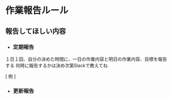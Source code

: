 # 作業報告ルール

## 報告してほしい内容

* ### 定期報告
１日１回、自分の決めた時間に、一日の作業内容と明日の作業内容、目標を報告する
何時に報告するかは決め次第Slackで教えてね

[ 例 ]



* ### 更新報告
